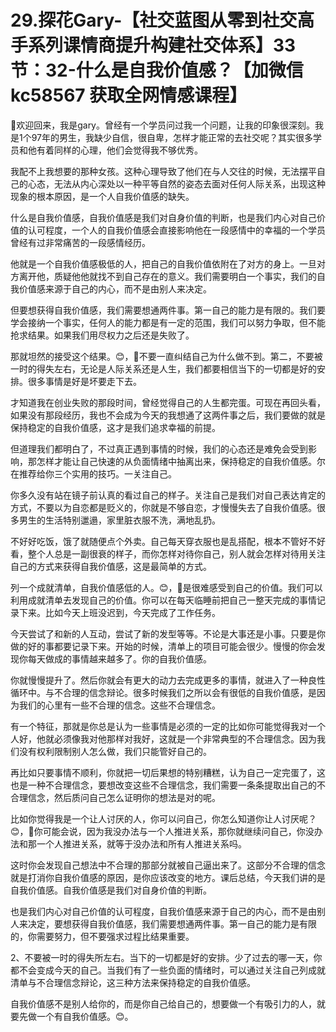 # 29.探花Gary-【社交蓝图从零到社交高手系列课情商提升构建社交体系】33节：32-什么是自我价值感？【加微信 kc58567 获取全网情感课程】

🎼欢迎回来，我是gary。曾经有一个学员问过我一个问题，让我的印象很深刻。我是1个97年的男生，我缺少自信，很自卑，怎样才能正常的去社交呢？其实很多学员和他有着同样的心理，他们会觉得我不够优秀。

我配不上我想要的那种女孩。这种心理导致了他们在与人交往的时候，无法摆平自己的心态，无法从内心深处以一种平等自然的姿态去面对任何人际关系，出现这种现象的根本原因，是一个人自我价值感的缺失。

什么是自我价值感，自我价值感是我们对自身价值的判断，也是我们内心对自己价值的认可程度，一个人的自我价值感会直接影响他在一段感情中的幸福的一个学员曾经有过非常痛苦的一段感情经历。

他就是一个自我价值感极低的人，把自己的自我价值依附在了对方的身上。一旦对方离开他，质疑他他就找不到自己存在的意义。我们需要明白一个事实，我们的自我价值感来源于自己的内心，而不是由别人来决定。

但要想获得自我价值感，我们需要想通两件事。第一自己的能力是有限的。我们要学会接纳一个事实，任何人的能力都是有一定的范围，我们可以努力争取，但不能抢求结果。如果我们用尽权力之后还是失败了。

那就坦然的接受这个结果。😊，🎼不要一直纠结自己为什么做不到。第二，不要被一时的得失左右，无论是人际关系还是人生，我们都要相信当下的一切都是好的安排。很多事情是好是坏要走下去。

才知道我在创业失败的那段时间，曾经觉得自己的人生都完蛋。可现在再回头看，如果没有那段经历，我也不会成为今天的我想通了这两件事之后，我们要做的就是保持稳定的自我价值感，这才是我们追求幸福的前提。

但道理我们都明白了，不过真正遇到事情的时候，我们的心态还是难免会受到影响，那怎样才能让自己快速的从负面情绪中抽离出来，保持稳定的自我价值感。尔在推荐给你三个实用的技巧。一关注自己。

你多久没有站在镜子前认真的看过自己的样子。关注自己是我们对自己表达肯定的方式，不要以为自恋都是贬义的，你就是不够自恋，才慢慢失去了自我价值感。很多男生的生活特别邋遢，家里脏衣服不洗，满地乱扔。

不好好吃饭，饿了就随便点个外卖。自己每天穿衣服也是乱搭配，根本不管好不好看，整个人总是一副很衰的样子，而你怎样对待你自己，别人就会怎样对待用关注自己的方式来获得自我价值感，这是最简单的方式。

列一个成就清单，自我价值感低的人。😊，🎼是很难感受到自己的价值。我们可以利用成就清单去发现自己的价值。你可以在每天临睡前把自己一整天完成的事情记录下来。比如今天上班没迟到，今天完成了工作任务。

今天尝试了和新的人互动，尝试了新的发型等等。不论是大事还是小事。只要是你做的好的事都要记录下来。开始的时候，清单上的项目可能会很少。慢慢的你会发现你每天做成的事情越来越多了。你的自我价值感。

你就慢慢提升了。然后你就会有更大的动力去完成更多的事情，就进入了一种良性循环中。与不合理的信念辩论。很多时候我们之所以会有很低的自我价值感，是因为我们的心里有一些不合理的信念。这些不合理信念。

有一个特征，那就是你总是认为一些事情是必须的一定的比如你可能觉得我对一个人好，他就必须像我对他那样对我好，这就是一个非常典型的不合理信念。因为我们没有权利限制别人怎么做，我们只能管好自己的。

再比如只要事情不顺利，你就把一切后果想的特别糟糕，认为自己一定完蛋了，这也是一种不合理信念，要想改变这些不合理信念，我们需要一条条提取出自己的不合理信念，然后质问自己怎么证明你的想法是对的呢。

比如你觉得我是一个让人讨厌的人，你可以问自己，你怎么知道你让人讨厌呢？😊，🎼你可能会说，因为我没办法与一个人推进关系，那你就继续问自己，你没办法和那一个人推进关系，就等于没办法和所有人推进关系吗。

这时你会发现自己想法中不合理的那部分就被自己逼出来了。这部分不合理的信念就是打消你自我价值感的原因，是你应该改变的地方。课后总结，今天我们讲的是自我价值感。自我价值感是我们对自身价值的判断。

也是我们内心对自己价值的认可程度，自我价值感来源于自己的内心，而不是由别人来决定，要想获得自我价值感，我们需要想通两件事。第一自己的能力是有限的，你需要努力，但不要强求过程比结果重要。

2、不要被一时的得失所左右。当下的一切都是好的安排。少了过去的哪一天，你都不会变成今天的自己。当我们有了一些负面的情绪时，可以通过关注自己列成就清单与不合理信念辩论，这三种方法来保持稳定的自我价值感。

自我价值感不是别人给你的，而是你自己给自己的，想要做一个有吸引力的人，就要先做一个有自我价值感。😊。